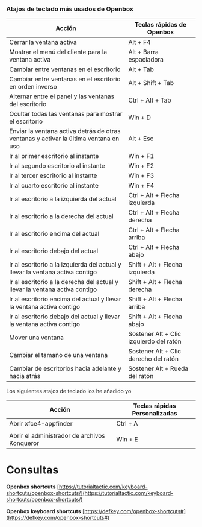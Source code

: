 
### Atajos de teclado más usados de Openbox




|                                                                   Acción                                                                   |          Teclas rápidas de Openbox           |
| -------------------------------------------------------------------------------------------------------------------- | ----------------------------------------------------- |
| Cerrar la ventana activa                                                                                                       | Alt + F4                                                     |
| Mostrar el menú del cliente para la ventana activa                                                          | Alt + Barra espaciadora                          |
| Cambiar entre ventanas en el escritorio                                                                            | Alt + Tab                                                   |
| Cambiar entre ventanas en el escritorio en orden inverso                                              | Alt + Shift + Tab                                       |
| Alternar entre el panel y las ventanas del escritorio                                                         | Ctrl + Alt + Tab                                         |
| Ocultar todas las ventanas para mostrar el escritorio                                                      | Win + D                                                     |
| Enviar la ventana activa detrás de otras ventanas y activar la última ventana en uso | Alt + Esc                                                    |
| Ir al primer escritorio al instante                                                                                        | Win + F1                                                   |
| Ir al segundo escritorio al instante                                                                                     | Win + F2                                                   |
| Ir al tercer escritorio al instante                                                                                          | Win + F3                                                   |
| Ir al cuarto escritorio al instante                                                                                         | Win + F4                                                   |
| Ir al escritorio a la izquierda del actual                                                                              | Ctrl + Alt + Flecha izquierda                   |
| Ir al escritorio a la derecha del actual                                                                                | Ctrl + Alt + Flecha derecha                     |
| Ir al escritorio encima del actual                                                                                         | Ctrl + Alt + Flecha arriba                         |
| Ir al escritorio debajo del actual                                                                                          | Ctrl + Alt + Flecha abajo                          |
| Ir al escritorio a la izquierda del actual y llevar la ventana activa contigo                     | Shift + Alt + Flecha izquierda                 |
| Ir al escritorio a la derecha del actual y llevar la ventana activa contigo                       | Shift + Alt + Flecha derecha                   |
| Ir al escritorio encima del actual y llevar la ventana activa contigo                                | Shift + Alt + Flecha arriba                       |
| Ir al escritorio debajo del actual y llevar la ventana activa contigo                                 | Shift + Alt + Flecha abajo                        |
| Mover una ventana                                                                                                               | Sostener Alt + Clic izquierdo del ratón |
| Cambiar el tamaño de una ventana                                                                                    | Sostener Alt + Clic derecho del ratón   |
| Cambiar de escritorios hacia adelante y hacia atrás                                                         | Sostener Alt + Rueda del ratón              |

Los siguientes atajos de teclado los he añadido yo

|                                  Acción                                   | Teclas rápidas Personalizadas |
| ---------------------------------------------------------------- | ------------------------------------------ |
| Abrir xfce4-appfinder                                           | Ctrl + A                                        |
|                                                                                 |                                                     |
| Abrir el administrador de archivos Konqueror | Win + E                                        |



# Consultas

**Openbox shortcuts** 
[https://tutorialtactic.com/keyboard-shortcuts/openbox-shortcuts/](https://tutorialtactic.com/keyboard-shortcuts/openbox-shortcuts/)

**Openbox keyboard shortcuts** 
[https://defkey.com/openbox-shortcuts#](https://defkey.com/openbox-shortcuts#)